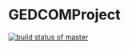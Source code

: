 # GEDCOMProject

[![build status of master](https://travis-ci.org/nhilden1114/GEDCOMProject.svg?branch=master)](https://travis-ci.org/nhilden1114/GEDCOMProject)
